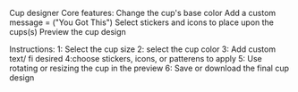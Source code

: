 Cup designer
Core features:
Change the cup's base color
Add a custom message = ("You Got This")
Select stickers and icons to place upon the cups(s)
Preview the cup design

Instructions:
1: Select the cup size
2: select the cup color
3: Add custom text/ fi desired
4:choose stickers, icons, or patterens to apply
5: Use rotating or resizing the cup in the preview
6: Save or download the final cup design